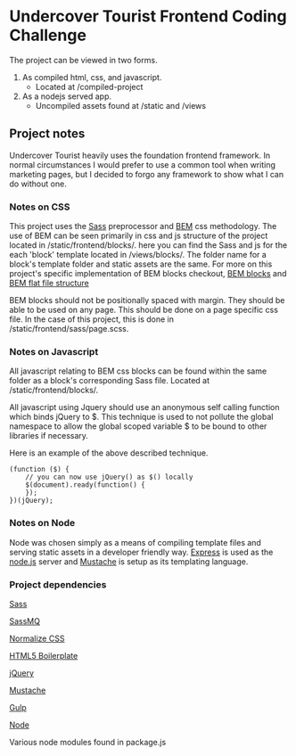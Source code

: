 # Undercover Tourist Frontend Coding Challenge
The project can be viewed in two forms.
  1. As compiled html, css, and javascript.
        - Located at /compiled-project
  2. As a nodejs served app.
        - Uncompiled assets found at /static and /views

## Project notes
Undercover Tourist heavily uses the foundation frontend framework. In normal circumstances I would prefer to use a common tool when writing marketing pages, but I decided to forgo any framework to show what I can do without one.

### Notes on CSS

This project uses the [Sass](http://sass-lang.com/) preprocessor and [BEM](https://en.bem.info/methodology/) css methodology. The use of BEM can be seen primarily in css and js structure of the project located in /static/frontend/blocks/. here you can find the Sass and js for the each 'block' template located in /views/blocks/. The folder name for a block's template folder and static assets are the same. For more on this project's specific implementation of BEM blocks checkout, [BEM blocks](https://en.bem.info/methodology/quick-start/) and [BEM flat file structure](https://en.bem.info/methodology/filestructure/#flat)

BEM blocks should not be positionally spaced with margin. They should be able to be used on any page. This should be done on a page specific css file. In the case of this project, this is done in /static/frontend/sass/page.scss.

### Notes on Javascript

All javascript relating to BEM css blocks can be found within the same folder as a block's corresponding Sass file. Located at /static/frontend/blocks/.

All javascript using Jquery should use an anonymous self calling function which binds jQuery to $. This technique is used to not pollute the global namespace to allow the global scoped variable $ to be bound to other libraries if necessary.

Here is an example of the above described technique.

    (function ($) {
        // you can now use jQuery() as $() locally
        $(document).ready(function() {
        });
    })(jQuery);

### Notes on Node
Node was chosen simply as a means of compiling template files and serving static assets in a developer friendly way. [Express](https://expressjs.com/) is used as the [node.js](https://nodejs.org/en/) server and [Mustache]((https://mustache.github.io/)) is setup as its templating language.

### Project dependencies
[Sass](http://sass-lang.com/)

[SassMQ](https://github.com/sass-mq/sass-mq)

[Normalize CSS](https://necolas.github.io/normalize.css/)

[HTML5 Boilerplate](https://html5boilerplate.com/)

[jQuery](https://jquery.com/)

[Mustache](https://mustache.github.io/)

[Gulp](https://gulpjs.com/)

[Node](https://nodejs.org/en/)

Various node modules found in package.js